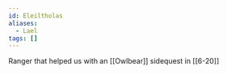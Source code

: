 ```yaml
---
id: Eleiltholas
aliases:
  - Lael
tags: []
---
```


Ranger that helped us with an [[Owlbear]] sidequest in [[6-20]]

